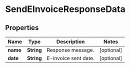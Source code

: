 

# SendEInvoiceResponseData


## Properties

| Name | Type | Description | Notes |
|------------ | ------------- | ------------- | -------------|
|**name** | **String** | Response message. |  [optional] |
|**date** | **String** | E-invoice sent date. |  [optional] |




